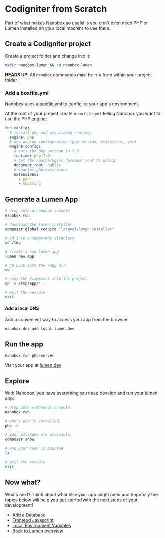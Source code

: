 # Codigniter from Scratch
Part of what makes Nanobox so useful is you don't even need PHP or Lumen installed on your local machine to use them.

## Create a Codigniter project
Create a project folder and change into it:

```bash
mkdir nanobox-lumen && cd nanobox-lumen
```

**HEADS UP**: All `nanobox` commands *must* be run from within your project folder.

### Add a boxfile.yml
Nanobox uses a <a href="https://docs.nanobox.io/boxfile/" target="\_blank">boxfile.yml</a> to configure your app's environment.

At the root of your project create a `boxfile.yml` telling Nanobox you want to use the PHP <a href="https://docs.nanobox.io/engines/" target="\_blank">engine</a>:

```yaml
run.config:
  # install php and associated runtimes
  engine: php
  # php engine configuration (php version, extensions, etc)
  engine.config:
    # sets the php version to 7.0
    runtime: php-7.0
    # set the apache/nginx document root to public
    document_root: public
    # enables php extensions
    extensions:
      - pdo
      - mbstring
```

## Generate a Lumen App

```bash
# drop into a nanobox console
nanobox run

# download the lumen installer
composer global require "laravel/lumen-installer"

# cd into a temporary directory
cd /tmp

# create a new lumen app
lumen new app

# cd back into the /app dir
cd -

# copy the framework into the project
cp -a /tmp/app/* .

# exit the console
exit
```

#### Add a local DNS
Add a convenient way to access your app from the browser

```bash
nanobox dns add local lumen.dev
```

## Run the app

```bash
nanobox run php-server
```

Visit your app at <a href="http://lumen.dev" target="\_blank">lumen.dev</a>

## Explore
With Nanobox, you have everything you need develop and run your lumen app:

```bash
# drop into a Nanobox console
nanobox run

# where php is installed,
php -v

# your packages are available,
composer show

# and your code is mounted
ls

# exit the console
exit
```

## Now what?
Whats next? Think about what else your app might need and hopefully the topics below will help you get started with the next steps of your development!

* [Add a Database](/php/lumen/add-a-database)
* [Frontend Javascript](/php/lumen/frontend-javascript)
* [Local Environment Variables](/php/lumen/local-evars)
* [Back to Lumen overview](/php/lumen)
